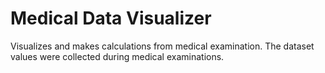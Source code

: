 # Medical Data Visualizer

Visualizes and makes calculations from medical examination. The dataset values were collected during medical examinations.
